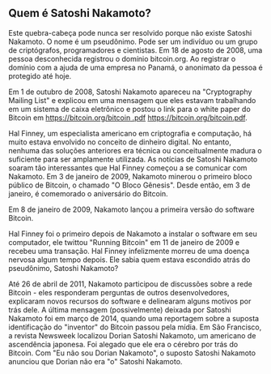 ## Quem é Satoshi Nakamoto?

Este quebra-cabeça pode nunca ser resolvido porque não existe Satoshi Nakamoto. O nome é um pseudônimo. Pode ser um indivíduo ou um grupo de criptógrafos, programadores e cientistas. Em 18 de agosto de 2008, uma pessoa desconhecida registrou o domínio bitcoin.org. Ao registrar o domínio com a ajuda de uma empresa no Panamá, o anonimato da pessoa é protegido até hoje.

Em 1 de outubro de 2008, Satoshi Nakamoto apareceu na "Cryptography Mailing List" e explicou em uma mensagem que eles estavam trabalhando em um sistema de caixa eletrônico e postou o link para o white paper do Bitcoin em [https://bitcoin.org/bitcoin .pdf](https://bitcoin.org/bitcoin.pdf) https://bitcoin.org/bitcoin.pdf.

Hal Finney, um especialista americano em criptografia e computação, há muito estava envolvido no conceito de dinheiro digital. No entanto, nenhuma das soluções anteriores era técnica ou conceitualmente madura o suficiente para ser amplamente utilizada. As notícias de Satoshi Nakamoto soaram tão interessantes que Hal Finney começou a se comunicar com Nakamoto. Em 3 de janeiro de 2009, Nakamoto minerou o primeiro bloco público de Bitcoin, o chamado "O Bloco Gênesis". Desde então, em 3 de janeiro, é comemorado o aniversário do Bitcoin.

Em 8 de janeiro de 2009, Nakamoto lançou a primeira versão do software Bitcoin.

Hal Finney foi o primeiro depois de Nakamoto a instalar o software em seu computador, ele twittou "Running Bitcoin" em 11 de janeiro de 2009 e recebeu uma transação. Hal Finney infelizmente morreu de uma doença nervosa algum tempo depois. Ele sabia quem estava escondido atrás do pseudônimo, Satoshi Nakamoto?

Até 26 de abril de 2011, Nakamoto participou de discussões sobre a rede Bitcoin - eles responderam perguntas de outros desenvolvedores, explicaram novos recursos do software e delinearam alguns motivos por trás dele. A última mensagem (possivelmente) deixada por Satoshi Nakamoto foi em março de 2014, quando uma reportagem sobre a suposta identificação do "inventor" do Bitcoin passou pela mídia. Em São Francisco, a revista Newsweek localizou Dorian Satoshi Nakamoto, um americano de ascendência japonesa. Foi alegado que ele era o cérebro por trás do Bitcoin. Com "Eu não sou Dorian Nakamoto", o suposto Satoshi Nakamoto anunciou que Dorian não era "o" Satoshi Nakamoto.
